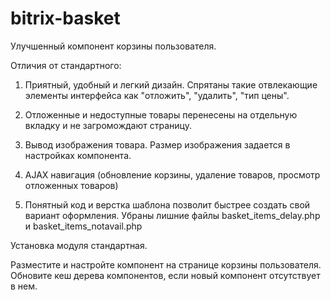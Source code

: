 ﻿bitrix-basket
=============

Улучшенный компонент корзины пользователя.

Отличия от стандартного:
1) Приятный, удобный и легкий дизайн.
Спрятаны такие отвлекающие элементы интерфейса как "отложить", "удалить", "тип цены". 

2) Отложенные и недоступные товары перенесены на отдельную вкладку и не загромождают страницу.

3) Вывод изображения товара. Размер изображения задается в настройках компонента.

4) AJAX навигация (обновление корзины, удаление товаров, просмотр отложенных товаров)

5) Понятный код и верстка шаблона позволит быстрее создать свой вариант оформления. Убраны лишние файлы basket_items_delay.php и basket_items_notavail.php

Установка модуля стандартная.

Разместите и настройте компонент на странице корзины пользователя. Обновите кеш дерева компонентов, если новый компонент отсутствует в нем.